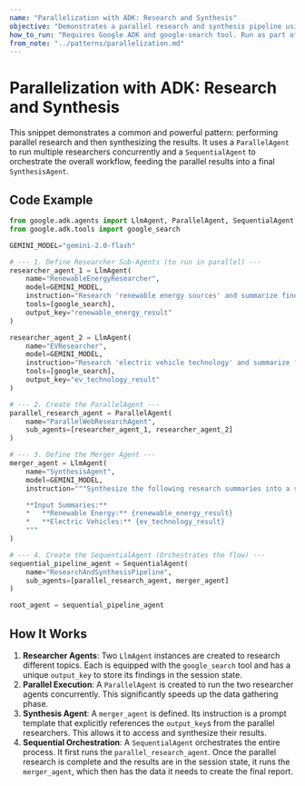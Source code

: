 ```yaml
---
name: "Parallelization with ADK: Research and Synthesis"
objective: "Demonstrates a parallel research and synthesis pipeline using ADK's ParallelAgent and SequentialAgent."
how_to_run: "Requires Google ADK and google-search tool. Run as part of an ADK application."
from_note: "../patterns/parallelization.md"
---
```


# Parallelization with ADK: Research and Synthesis

This snippet demonstrates a common and powerful pattern: performing parallel research and then synthesizing the results. It uses a `ParallelAgent` to run multiple researchers concurrently and a `SequentialAgent` to orchestrate the overall workflow, feeding the parallel results into a final `SynthesisAgent`.

## Code Example

```python
from google.adk.agents import LlmAgent, ParallelAgent, SequentialAgent
from google.adk.tools import google_search

GEMINI_MODEL="gemini-2.0-flash"

# --- 1. Define Researcher Sub-Agents (to run in parallel) ---
researcher_agent_1 = LlmAgent(
    name="RenewableEnergyResearcher",
    model=GEMINI_MODEL,
    instruction="Research 'renewable energy sources' and summarize findings.",
    tools=[google_search],
    output_key="renewable_energy_result"
)

researcher_agent_2 = LlmAgent(
    name="EVResearcher",
    model=GEMINI_MODEL,
    instruction="Research 'electric vehicle technology' and summarize findings.",
    tools=[google_search],
    output_key="ev_technology_result"
)

# --- 2. Create the ParallelAgent ---
parallel_research_agent = ParallelAgent(
    name="ParallelWebResearchAgent",
    sub_agents=[researcher_agent_1, researcher_agent_2]
)

# --- 3. Define the Merger Agent ---
merger_agent = LlmAgent(
    name="SynthesisAgent",
    model=GEMINI_MODEL,
    instruction="""Synthesize the following research summaries into a structured report.

    **Input Summaries:**
    *   **Renewable Energy:** {renewable_energy_result}
    *   **Electric Vehicles:** {ev_technology_result}
    """
)

# --- 4. Create the SequentialAgent (Orchestrates the flow) ---
sequential_pipeline_agent = SequentialAgent(
    name="ResearchAndSynthesisPipeline",
    sub_agents=[parallel_research_agent, merger_agent]
)

root_agent = sequential_pipeline_agent
```

## How It Works

1.  **Researcher Agents**: Two `LlmAgent` instances are created to research different topics. Each is equipped with the `google_search` tool and has a unique `output_key` to store its findings in the session state.
2.  **Parallel Execution**: A `ParallelAgent` is created to run the two researcher agents concurrently. This significantly speeds up the data gathering phase.
3.  **Synthesis Agent**: A `merger_agent` is defined. Its instruction is a prompt template that explicitly references the `output_key`s from the parallel researchers. This allows it to access and synthesize their results.
4.  **Sequential Orchestration**: A `SequentialAgent` orchestrates the entire process. It first runs the `parallel_research_agent`. Once the parallel research is complete and the results are in the session state, it runs the `merger_agent`, which then has the data it needs to create the final report.